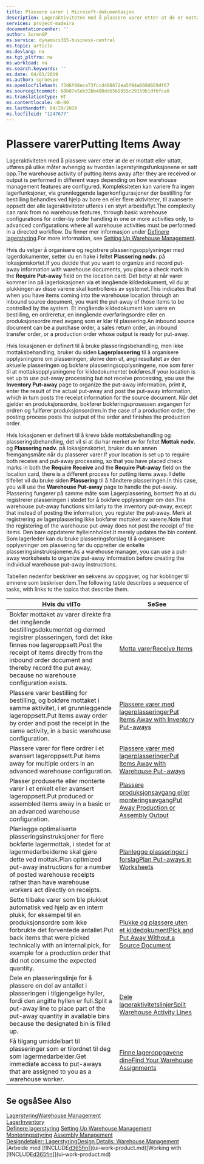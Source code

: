 ```yaml
---
title: Plassere varer | Microsoft-dokumentasjon
description: Lageraktiviteten med å plassere varer etter at de er mottatt eller uttatt, utføres på ulike måter avhengig av hvordan lagerstyringsfunksjonene er satt opp.
services: project-madeira
documentationcenter: ''
author: SorenGP
ms.service: dynamics365-business-central
ms.topic: article
ms.devlang: na
ms.tgt_pltfrm: na
ms.workload: na
ms.search.keywords: ''
ms.date: 04/01/2019
ms.author: sgroespe
ms.openlocfilehash: f3d6f08eca73fccd408672ea5f94a660d669df67
ms.sourcegitcommit: 60b87e5eb32bb408dd65b9855c29159b1dfbfca8
ms.translationtype: HT
ms.contentlocale: nb-NO
ms.lasthandoff: 04/29/2019
ms.locfileid: "1247677"
---
```

# <a name="putting-items-away"></a><span data-ttu-id="bd673-103">Plassere varer</span><span class="sxs-lookup"><span data-stu-id="bd673-103">Putting Items Away</span></span>
<span data-ttu-id="bd673-104">Lageraktiviteten med å plassere varer etter at de er mottatt eller uttatt, utføres på ulike måter avhengig av hvordan lagerstyringsfunksjonene er satt opp.</span><span class="sxs-lookup"><span data-stu-id="bd673-104">The warehouse activity of putting items away after they are received or output is performed in different ways depending on how warehouse management features are configured.</span></span> <span data-ttu-id="bd673-105">Kompleksiteten kan variere fra ingen lagerfunksjoner, via grunnleggende lagerkonfigurasjoner der bestilling for bestilling behandles ved hjelp av bare en eller flere aktiviteter, til avanserte oppsett der alle lageraktiviteter utføres i en styrt arbeidsflyt.</span><span class="sxs-lookup"><span data-stu-id="bd673-105">The complexity can rank from no warehouse features, through basic warehouse configurations for order-by order handling in one or more activities only, to advanced configurations where all warehouse activities must be performed in a directed workflow.</span></span> <span data-ttu-id="bd673-106">Du finner mer informasjon under [Definere lagerstyring](warehouse-setup-warehouse.md).</span><span class="sxs-lookup"><span data-stu-id="bd673-106">For more information, see [Setting Up Warehouse Management](warehouse-setup-warehouse.md).</span></span>

<span data-ttu-id="bd673-107">Hvis du velger å organisere og registrere plasseringsopplysninger med lagerdokumenter, setter du en hake i feltet **Plassering nødv.** på lokasjonskortet.</span><span class="sxs-lookup"><span data-stu-id="bd673-107">If you decide that you want to organize and record put-away information with warehouse documents, you place a check mark in the **Require Put-away** field on the location card.</span></span> <span data-ttu-id="bd673-108">Det betyr at når varer kommer inn på lagerlokasjonen via et inngående kildedokument, vil du at plukkingen av disse varene skal kontrolleres av systemet.</span><span class="sxs-lookup"><span data-stu-id="bd673-108">This indicates that when you have items coming into the warehouse location through an inbound source document, you want the put-away of those items to be controlled by the system.</span></span> <span data-ttu-id="bd673-109">Et inngående kildedokument kan være en bestilling, en ordreretur, en inngående overføringsordre eller en produksjonsordre med avgang som er klar til plassering.</span><span class="sxs-lookup"><span data-stu-id="bd673-109">An inbound source document can be a purchase order, a sales return order, an inbound transfer order, or a production order whose output is ready for put-away.</span></span>  

<span data-ttu-id="bd673-110">Hvis lokasjonen er definert til å bruke plasseringsbehandling, men ikke mottaksbehandling, bruker du siden **Lagerplassering** til å organisere opplysningene om plasseringen, skrive dem ut, angi resultatet av den aktuelle plasseringen og bokføre plasseringsopplysningene, noe som fører til at mottaksopplysningene for kildedokumentet bokføres.</span><span class="sxs-lookup"><span data-stu-id="bd673-110">If your location is set up to use put-away processing but not receive processing, you use the **Inventory Put-away** page to organize the put-away information, print it, enter the result of the actual put-away and post the put-away information, which in turn posts the receipt information for the source document.</span></span> <span data-ttu-id="bd673-111">Når det gjelder en produksjonsordre, bokfører bokføringsprosessen avgangen for ordren og fullfører produksjonsordren.</span><span class="sxs-lookup"><span data-stu-id="bd673-111">In the case of a production order, the posting process posts the output of the order and finishes the production order.</span></span>

<span data-ttu-id="bd673-112">Hvis lokasjonen er definert til å kreve både mottaksbehandling og plasseringsbehandling, det vil si at du har merket av for feltet **Mottak nødv.** og **Plassering nødv.** på lokasjonskortet, bruker du en annen fremgangsmåte når du plasserer varer.</span><span class="sxs-lookup"><span data-stu-id="bd673-112">If your location is set up to require both receive and put-away processing, so that you have placed check marks in both the **Require Receive** and the **Require Put-away** field on the location card, there is a different process for putting items away.</span></span> <span data-ttu-id="bd673-113">I dette tilfellet vil du bruke siden  **Plassering** til å håndtere plasseringen.</span><span class="sxs-lookup"><span data-stu-id="bd673-113">In this case, you will use the **Warehouse Put-away** page to handle the put-away.</span></span> <span data-ttu-id="bd673-114">Plassering fungerer på samme måte som Lagerplassering, bortsett fra at du registrerer plasseringen i stedet for å bokføre opplysninger om den.</span><span class="sxs-lookup"><span data-stu-id="bd673-114">The warehouse put-away functions similarly to the inventory put-away, except that instead of posting the information, you register the put-away.</span></span> <span data-ttu-id="bd673-115">Merk at registrering av lagerplassering ikke bokfører mottaket av varene.</span><span class="sxs-lookup"><span data-stu-id="bd673-115">Note that the registering of the warehouse put-away does not post the receipt of the items.</span></span> <span data-ttu-id="bd673-116">Den bare oppdaterer hylleinnholdet.</span><span class="sxs-lookup"><span data-stu-id="bd673-116">It merely updates the bin content.</span></span> <span data-ttu-id="bd673-117">Som lagerleder kan du bruke plasseringsforslag til å organisere opplysninger om plassering før du oppretter de enkelte plasseringsinstruksjonene.</span><span class="sxs-lookup"><span data-stu-id="bd673-117">As a warehouse manager, you can use a put-away worksheets to organize put-away information before creating the individual warehouse put-away instructions.</span></span>

<span data-ttu-id="bd673-118">Tabellen nedenfor beskriver en sekvens av oppgaver, og har koblinger til emnene som beskriver dem.</span><span class="sxs-lookup"><span data-stu-id="bd673-118">The following table describes a sequence of tasks, with links to the topics that describe them.</span></span>   

|<span data-ttu-id="bd673-119">**Hvis du vil**</span><span class="sxs-lookup"><span data-stu-id="bd673-119">**To**</span></span>|<span data-ttu-id="bd673-120">**Se**</span><span class="sxs-lookup"><span data-stu-id="bd673-120">**See**</span></span>|  
|------------|-------------|  
|<span data-ttu-id="bd673-121">Bokfør mottaket av varer direkte fra det inngående bestillingsdokumentet og dermed registrer plasseringen, fordi det ikke finnes noe lageroppsett.</span><span class="sxs-lookup"><span data-stu-id="bd673-121">Post the receipt of items directly from the inbound order document and thereby record the put away, because no warehouse configuration exists.</span></span>|[<span data-ttu-id="bd673-122">Motta varer</span><span class="sxs-lookup"><span data-stu-id="bd673-122">Receive Items</span></span>](warehouse-how-receive-items.md)|  
|<span data-ttu-id="bd673-123">Plassere varer bestilling for bestilling, og bokføre mottaket i samme aktivitet, i et grunnleggende lageroppsett.</span><span class="sxs-lookup"><span data-stu-id="bd673-123">Put items away order by order and post the receipt in the same activity, in a basic warehouse configuration.</span></span>|[<span data-ttu-id="bd673-124">Plassere varer med lagerplasseringer</span><span class="sxs-lookup"><span data-stu-id="bd673-124">Put Items Away with Inventory Put-aways</span></span>](warehouse-how-to-put-items-away-with-inventory-put-aways.md)|  
|<span data-ttu-id="bd673-125">Plassere varer for flere ordrer i et avansert lageroppsett.</span><span class="sxs-lookup"><span data-stu-id="bd673-125">Put items away for multiple orders in an advanced warehouse configuration.</span></span>|[<span data-ttu-id="bd673-126">Plassere varer med lagerplasseringer</span><span class="sxs-lookup"><span data-stu-id="bd673-126">Put Items Away with Warehouse Put-aways</span></span>](warehouse-how-to-put-items-away-with-warehouse-put-aways.md)|  
|<span data-ttu-id="bd673-127">Plasser produserte eller monterte varer i et enkelt eller avansert lageroppsett.</span><span class="sxs-lookup"><span data-stu-id="bd673-127">Put produced or assembled items away in a basic or an advanced warehouse configuration.</span></span>|[<span data-ttu-id="bd673-128">Plassere produksjonsavgang eller monteringsavgang</span><span class="sxs-lookup"><span data-stu-id="bd673-128">Put Away Production or Assembly Output</span></span>](warehouse-how-to-put-away-production-output.md)|
|<span data-ttu-id="bd673-129">Planlegge optimaliserte plasseringsinstruksjoner for flere bokførte lagermottak, i stedet for at lagermedarbeiderne skal gjøre dette ved mottak.</span><span class="sxs-lookup"><span data-stu-id="bd673-129">Plan optimized put-away instructions for a number of posted warehouse receipts rather than have warehouse workers act directly on receipts.</span></span>|[<span data-ttu-id="bd673-130">Planlegge plasseringer i forslag</span><span class="sxs-lookup"><span data-stu-id="bd673-130">Plan Put-aways in Worksheets</span></span>](warehouse-how-to-plan-put-aways-in-worksheets.md)|  
|<span data-ttu-id="bd673-131">Sette tilbake varer som ble plukket automatisk ved hjelp av en intern plukk, for eksempel til en produksjonsordre som ikke forbrukte det forventede antallet.</span><span class="sxs-lookup"><span data-stu-id="bd673-131">Put back items that were picked technically with an internal pick, for example for a production order that did not consume the expected quantity.</span></span>|[<span data-ttu-id="bd673-132">Plukke og plassere uten et kildedokument</span><span class="sxs-lookup"><span data-stu-id="bd673-132">Pick and Put Away Without a Source Document</span></span>](warehouse-how-to-create-put-aways-from-internal-put-aways.md)|
|<span data-ttu-id="bd673-133">Dele en plasseringslinje for å plassere en del av antallet i plasseringen i tilgjengelige hyller, fordi den angitte hyllen er full.</span><span class="sxs-lookup"><span data-stu-id="bd673-133">Split a put-away line to place part of the put-away quantity in available bins because the designated bin is filled up.</span></span>|[<span data-ttu-id="bd673-134">Dele lageraktivitetslinjer</span><span class="sxs-lookup"><span data-stu-id="bd673-134">Split Warehouse Activity Lines</span></span>](warehouse-how-to-split-warehouse-activity-lines.md)|
|<span data-ttu-id="bd673-135">Få tilgang umiddelbart til plasseringer som er tilordnet til deg som lagermedarbeider.</span><span class="sxs-lookup"><span data-stu-id="bd673-135">Get immediate access to put-aways that are assigned to you as a warehouse worker.</span></span>|[<span data-ttu-id="bd673-136">Finne lageroppgavene dine</span><span class="sxs-lookup"><span data-stu-id="bd673-136">Find Your Warehouse Assignments</span></span>](warehouse-how-to-find-your-warehouse-assignments.md)|    

## <a name="see-also"></a><span data-ttu-id="bd673-137">Se også</span><span class="sxs-lookup"><span data-stu-id="bd673-137">See Also</span></span>  
[<span data-ttu-id="bd673-138">Lagerstyring</span><span class="sxs-lookup"><span data-stu-id="bd673-138">Warehouse Management</span></span>](warehouse-manage-warehouse.md)  
[<span data-ttu-id="bd673-139">Lager</span><span class="sxs-lookup"><span data-stu-id="bd673-139">Inventory</span></span>](inventory-manage-inventory.md)  
<span data-ttu-id="bd673-140">[Definere lagerstyring](warehouse-setup-warehouse.md)   </span><span class="sxs-lookup"><span data-stu-id="bd673-140">[Setting Up Warehouse Management](warehouse-setup-warehouse.md)   </span></span>  
<span data-ttu-id="bd673-141">[Monteringsstyring](assembly-assemble-items.md)  </span><span class="sxs-lookup"><span data-stu-id="bd673-141">[Assembly Management](assembly-assemble-items.md)  </span></span>  
[<span data-ttu-id="bd673-142">Designdetaljer: Lagerstyring</span><span class="sxs-lookup"><span data-stu-id="bd673-142">Design Details: Warehouse Management</span></span>](design-details-warehouse-management.md)  
<span data-ttu-id="bd673-143">[Arbeide med [!INCLUDE[d365fin](includes/d365fin_md.md)]](ui-work-product.md)</span><span class="sxs-lookup"><span data-stu-id="bd673-143">[Working with [!INCLUDE[d365fin](includes/d365fin_md.md)]](ui-work-product.md)</span></span>  
